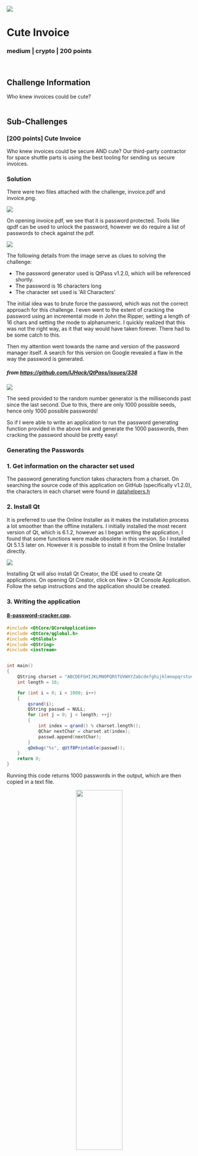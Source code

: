 ![](images/8-header.png)
# Cute Invoice
### medium | crypto | 200 points
<br/>

## Challenge Information
Who knew invoices could be cute?
<br/><br />

## Sub-Challenges
### [200 points] Cute Invoice
Who knew invoices could be secure AND cute? Our third-party contractor for space shuttle parts is using the best tooling for sending us secure invoices.
### Solution 
There were two files attached with the challenge, invoice.pdf and invoice.png.

![](images/invoicepdf.png)

On opening invoice.pdf, we see that it is password protected. Tools like qpdf can be used to unlock the password, however we do require a list of passwords to check against the pdf.

![](images/invoice.png)

The following details from the image serve as clues to solving the challenge:
- The password generator used is QtPass v1.2.0, which will be referenced shortly.
- The password is 16 characters long
- The character set used is 'All Characters'

The initial idea was to brute force the password, which was not the correct approach for this challenge. I even went to the extent of cracking the password using an incremental mode in John the Ripper, setting a length of 16 chars and setting the mode to alphanumeric. I quickly realized that this was not the right way, as it that way would have taken forever. There had to be some catch to this.

Then my attention went towards the name and version of the password manager itself. A search for this version on Google revealed a flaw in the way the password is generated.
##### from https://github.com/IJHack/QtPass/issues/338
![](images/thevuln.png)

The seed provided to the random number generator is the milliseconds past since the last second. Due to this, there are only 1000 possible seeds, hence only 1000 possible passwords!

So if I were able to write an application to run the password generating function provided in the above link and generate the 1000 passwords, then cracking the password should be pretty easy!

### Generating the Passwords

### 1. Get information on the character set used
The password generating function takes characters from a charset. On searching the source code of this application on GitHub (specifically v1.2.0), the characters in each charset were found in [datahelpers.h](https://github.com/IJHack/QtPass/blob/v1.2.0/src/datahelpers.h)

### 2. Install Qt 
It is preferred to use the Online Installer as it makes the installation process a lot smoother than the offline installers. I initially installed the most recent version of Qt, which is 6.1.2, however as I began writing the application, I found that some functions were made obsolete in this version. So I installed Qt 5.1.5 later on. However it is possible to install it from the Online Installer directly.

![](images/qtinstall.gif)

Installing Qt will also install Qt Creator, the IDE used to create Qt applications. On opening Qt Creator, click on New > Qt Console Application. Follow the setup instructions and the application should be created.

### 3. Writing the application

#### [8-password-cracker.cpp](https://github.com/piyagehi/CTF-Writeups/blob/main/2021-Space-Race/src/cute-invoice.cpp).
```c++
#include <QtCore/QCoreApplication>
#include <QtCore/qglobal.h>
#include <QtGlobal>
#include <QString>
#include <iostream>


int main()
{
    QString charset = "ABCDEFGHIJKLMNOPQRSTUVWXYZabcdefghijklmnopqrstuvwxyz1234567890~!@#$%^&*()_-+={}[]|:;<>,.?";
    int length = 16;

    for (int i = 0; i < 1000; i++)
    {
        qsrand(i);
        QString passwd = NULL;
        for (int j = 0; j < length; ++j)
        {
            int index = qrand() % charset.length();
            QChar nextChar = charset.at(index);
            passwd.append(nextChar);
        }
        qDebug("%s", qUtf8Printable(passwd));
    }
    return 0;
}
```

Running this code returns 1000 passwords in the output, which are then copied in a text file.

<p align=center><img src="images/passwords.png" height=50% width=50%></p>

A bash script runs qpdf to check each password against the pdf file and prints the password when found.

#### [8-script.sh](https://github.com/piyagehi/CTF-Writeups/blob/main/2021-Space-Race/src/8-script.sh)

```bash
#!/bin/bash
filename="passwords.txt"
while read password;
do
        qpdf --password=$password --decrypt invoice.pdf invoiceout.pdf 2>/dev/null 
        if [ -f invoiceout.pdf ]
        then
                echo "Password found:" $password
                break
        fi
done < $filename
```

The password is found, and the unlocked pdf is saved as invoiceout.pdf. 
```shell
piyagehi@Piyas-MacBook-Pro:~$ ./script.sh
Password found: M=ZjV1z40MQF. 5HM
```

The flag is revealed in invoiceout.pdf
![](images/invoiceout.png)

Flag: `CTF{b256d0dae143bb6fd688b4cdd4fbc7d2}`